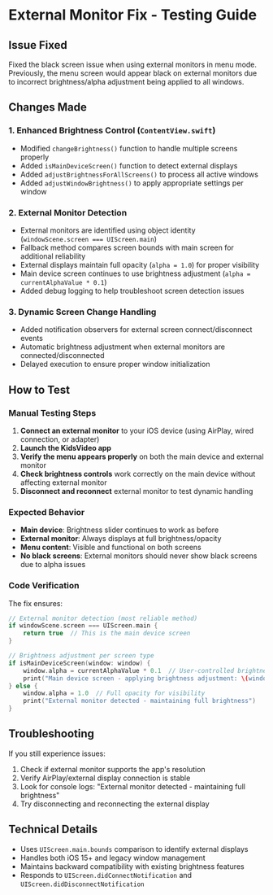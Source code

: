# External Monitor Fix - Testing Guide

## Issue Fixed
Fixed the black screen issue when using external monitors in menu mode. Previously, the menu screen would appear black on external monitors due to incorrect brightness/alpha adjustment being applied to all windows.

## Changes Made

### 1. Enhanced Brightness Control (`ContentView.swift`)
- Modified `changeBrightness()` function to handle multiple screens properly
- Added `isMainDeviceScreen()` function to detect external displays
- Added `adjustBrightnessForAllScreens()` to process all active windows
- Added `adjustWindowBrightness()` to apply appropriate settings per window

### 2. External Monitor Detection
- External monitors are identified using object identity (`windowScene.screen === UIScreen.main`)
- Fallback method compares screen bounds with main screen for additional reliability
- External displays maintain full opacity (`alpha = 1.0`) for proper visibility
- Main device screen continues to use brightness adjustment (`alpha = currentAlphaValue * 0.1`)
- Added debug logging to help troubleshoot screen detection issues

### 3. Dynamic Screen Change Handling
- Added notification observers for external screen connect/disconnect events
- Automatic brightness adjustment when external monitors are connected/disconnected
- Delayed execution to ensure proper window initialization

## How to Test

### Manual Testing Steps
1. **Connect an external monitor** to your iOS device (using AirPlay, wired connection, or adapter)
2. **Launch the KidsVideo app**
3. **Verify the menu appears properly** on both the main device and external monitor
4. **Check brightness controls** work correctly on the main device without affecting external monitor
5. **Disconnect and reconnect** external monitor to test dynamic handling

### Expected Behavior
- **Main device**: Brightness slider continues to work as before
- **External monitor**: Always displays at full brightness/opacity
- **Menu content**: Visible and functional on both screens
- **No black screens**: External monitors should never show black screens due to alpha issues

### Code Verification
The fix ensures:
```swift
// External monitor detection (most reliable method)
if windowScene.screen === UIScreen.main {
    return true  // This is the main device screen
}

// Brightness adjustment per screen type
if isMainDeviceScreen(window: window) {
    window.alpha = currentAlphaValue * 0.1  // User-controlled brightness
    print("Main device screen - applying brightness adjustment: \(window.alpha)")
} else {
    window.alpha = 1.0  // Full opacity for visibility  
    print("External monitor detected - maintaining full brightness")
}
```

## Troubleshooting
If you still experience issues:
1. Check if external monitor supports the app's resolution
2. Verify AirPlay/external display connection is stable
3. Look for console logs: "External monitor detected - maintaining full brightness"
4. Try disconnecting and reconnecting the external display

## Technical Details
- Uses `UIScreen.main.bounds` comparison to identify external displays
- Handles both iOS 15+ and legacy window management
- Maintains backward compatibility with existing brightness features
- Responds to `UIScreen.didConnectNotification` and `UIScreen.didDisconnectNotification`